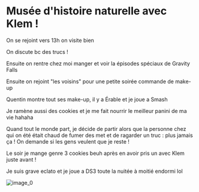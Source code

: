 # Musée d'histoire naturelle avec Klem !
On se rejoint vers 13h on visite bien

On discute bc des trucs !

Ensuite on rentre chez moi manger et voir la épisodes spéciaux de Gravity Falls 

Ensuite on rejoint "les voisins" pour une petite soirée commande de make-up 

Quentin montre tout ses make-up, il y a Érable et je joue a Smash 

Je ramène aussi des cookies et je me fait nourrir le meilleur panini de ma vie hahaha 

Quand tout le monde part, je décide de partir alors que la personne chez qui on été était chaud de fumer des met et de ragarder un truc : plus jamais ça ! On demande si les gens veulent que je reste !

Le soir je mange genre 3 cookies beuh après en avoir pris un avec Klem juste avant !

Je suis grave eclato et je joue a DS3 toute la nuitée à moitié endormi lol 

![image_0](images/image_149.jpg)